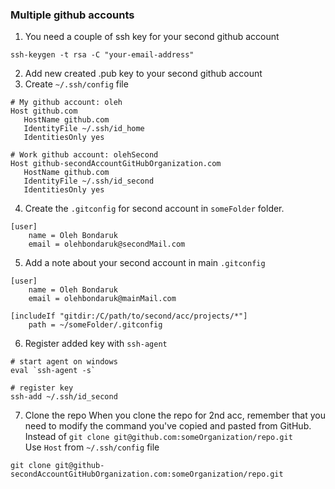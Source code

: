 ### Multiple github accounts

1. You need a couple of ssh key for your second github account
```shell
ssh-keygen -t rsa -C "your-email-address"
```

2. Add new created .pub key to your second github account
3. Create `~/.ssh/config` file
```text
# My github account: oleh
Host github.com
   HostName github.com
   IdentityFile ~/.ssh/id_home
   IdentitiesOnly yes
   
# Work github account: olehSecond
Host github-secondAccountGitHubOrganization.com
   HostName github.com
   IdentityFile ~/.ssh/id_second
   IdentitiesOnly yes
```
4. Create the `.gitconfig` for second account in `someFolder` folder.
```text
[user]
	name = Oleh Bondaruk
	email = olehbondaruk@secondMail.com

```
5. Add a note about your second account in main `.gitconfig`
```text
[user]
	name = Oleh Bondaruk
	email = olehbondaruk@mainMail.com

[includeIf "gitdir:/C/path/to/second/acc/projects/*"]
    path = ~/someFolder/.gitconfig
```

6. Register added key with `ssh-agent`
```shell
# start agent on windows
eval `ssh-agent -s`

# register key
ssh-add ~/.ssh/id_second
```

7. Clone the repo
When you clone the repo for 2nd acc, remember that you need to modify the command you've copied and pasted from GitHub.
Instead of `git clone git@github.com:someOrganization/repo.git` <br>
Use `Host` from `~/.ssh/config` file
```shell
git clone git@github-secondAccountGitHubOrganization.com:someOrganization/repo.git
```
